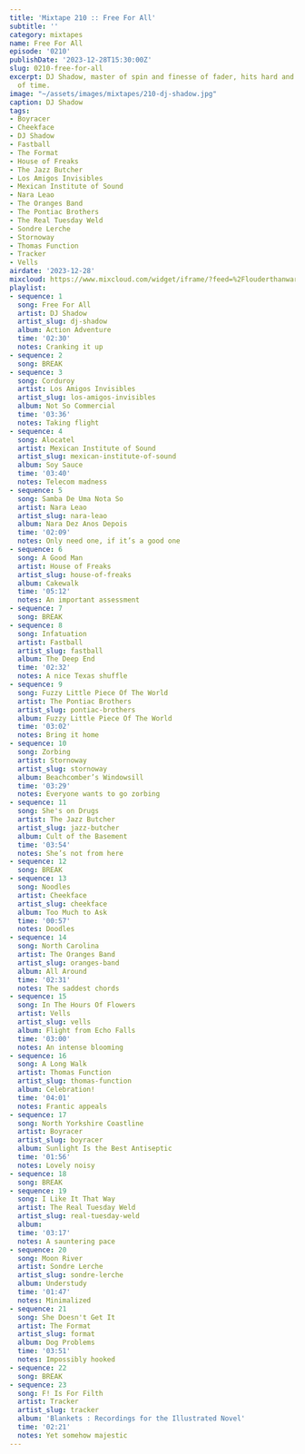 ```yaml
---
title: 'Mixtape 210 :: Free For All'
subtitle: ''
category: mixtapes
name: Free For All
episode: '0210'
publishDate: '2023-12-28T15:30:00Z'
slug: 0210-free-for-all
excerpt: DJ Shadow, master of spin and finesse of fader, hits hard and in the nick
  of time.
image: "~/assets/images/mixtapes/210-dj-shadow.jpg"
caption: DJ Shadow
tags:
- Boyracer
- Cheekface
- DJ Shadow
- Fastball
- The Format
- House of Freaks
- The Jazz Butcher
- Los Amigos Invisibles
- Mexican Institute of Sound
- Nara Leao
- The Oranges Band
- The Pontiac Brothers
- The Real Tuesday Weld
- Sondre Lerche
- Stornoway
- Thomas Function
- Tracker
- Vells
airdate: '2023-12-28'
mixcloud: https://www.mixcloud.com/widget/iframe/?feed=%2Flouderthanwar%2Fthe-mixtape-210-free-for-all-2023-12-28%2F&hide_artwork=1&hide_cover=1
playlist:
- sequence: 1
  song: Free For All
  artist: DJ Shadow
  artist_slug: dj-shadow
  album: Action Adventure
  time: '02:30'
  notes: Cranking it up
- sequence: 2
  song: BREAK
- sequence: 3
  song: Corduroy
  artist: Los Amigos Invisibles
  artist_slug: los-amigos-invisibles
  album: Not So Commercial
  time: '03:36'
  notes: Taking flight
- sequence: 4
  song: Alocatel
  artist: Mexican Institute of Sound
  artist_slug: mexican-institute-of-sound
  album: Soy Sauce
  time: '03:40'
  notes: Telecom madness
- sequence: 5
  song: Samba De Uma Nota So
  artist: Nara Leao
  artist_slug: nara-leao
  album: Nara Dez Anos Depois
  time: '02:09'
  notes: Only need one, if it’s a good one
- sequence: 6
  song: A Good Man
  artist: House of Freaks
  artist_slug: house-of-freaks
  album: Cakewalk
  time: '05:12'
  notes: An important assessment
- sequence: 7
  song: BREAK
- sequence: 8
  song: Infatuation
  artist: Fastball
  artist_slug: fastball
  album: The Deep End
  time: '02:32'
  notes: A nice Texas shuffle
- sequence: 9
  song: Fuzzy Little Piece Of The World
  artist: The Pontiac Brothers
  artist_slug: pontiac-brothers
  album: Fuzzy Little Piece Of The World
  time: '03:02'
  notes: Bring it home
- sequence: 10
  song: Zorbing
  artist: Stornoway
  artist_slug: stornoway
  album: Beachcomber’s Windowsill
  time: '03:29'
  notes: Everyone wants to go zorbing
- sequence: 11
  song: She's on Drugs
  artist: The Jazz Butcher
  artist_slug: jazz-butcher
  album: Cult of the Basement
  time: '03:54'
  notes: She’s not from here
- sequence: 12
  song: BREAK
- sequence: 13
  song: Noodles
  artist: Cheekface
  artist_slug: cheekface
  album: Too Much to Ask
  time: '00:57'
  notes: Doodles
- sequence: 14
  song: North Carolina
  artist: The Oranges Band
  artist_slug: oranges-band
  album: All Around
  time: '02:31'
  notes: The saddest chords
- sequence: 15
  song: In The Hours Of Flowers
  artist: Vells
  artist_slug: vells
  album: Flight from Echo Falls
  time: '03:00'
  notes: An intense blooming
- sequence: 16
  song: A Long Walk
  artist: Thomas Function
  artist_slug: thomas-function
  album: Celebration!
  time: '04:01'
  notes: Frantic appeals
- sequence: 17
  song: North Yorkshire Coastline
  artist: Boyracer
  artist_slug: boyracer
  album: Sunlight Is the Best Antiseptic
  time: '01:56'
  notes: Lovely noisy
- sequence: 18
  song: BREAK
- sequence: 19
  song: I Like It That Way
  artist: The Real Tuesday Weld
  artist_slug: real-tuesday-weld
  album:
  time: '03:17'
  notes: A sauntering pace
- sequence: 20
  song: Moon River
  artist: Sondre Lerche
  artist_slug: sondre-lerche
  album: Understudy
  time: '01:47'
  notes: Minimalized
- sequence: 21
  song: She Doesn't Get It
  artist: The Format
  artist_slug: format
  album: Dog Problems
  time: '03:51'
  notes: Impossibly hooked
- sequence: 22
  song: BREAK
- sequence: 23
  song: F! Is For Filth
  artist: Tracker
  artist_slug: tracker
  album: 'Blankets : Recordings for the Illustrated Novel'
  time: '02:21'
  notes: Yet somehow majestic
---
```


